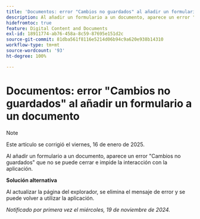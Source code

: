 ```yaml
---
title: 'Documentos: error "Cambios no guardados" al añadir un formulario a un documento'
description: Al añadir un formulario a un documento, aparece un error "Cambios no guardados" que no se puede cerrar e impide la interacción con la aplicación.
hidefromtoc: true
feature: Digital Content and Documents
exl-id: 18911774-ab76-458a-8c59-87695e151d2c
source-git-commit: 81dba561f8116e5214d06b94c9a620e938b14310
workflow-type: tm+mt
source-wordcount: '93'
ht-degree: 100%

---
```


# Documentos: error &quot;Cambios no guardados&quot; al añadir un formulario a un documento

>[!NOTE]
>
>Este artículo se corrigió el viernes, 16 de enero de 2025.

Al añadir un formulario a un documento, aparece un error &quot;Cambios no guardados&quot; que no se puede cerrar e impide la interacción con la aplicación.

**Solución alternativa**

Al actualizar la página del explorador, se elimina el mensaje de error y se puede volver a utilizar la aplicación.

_Notificado por primera vez el miércoles, 19 de noviembre de 2024._

